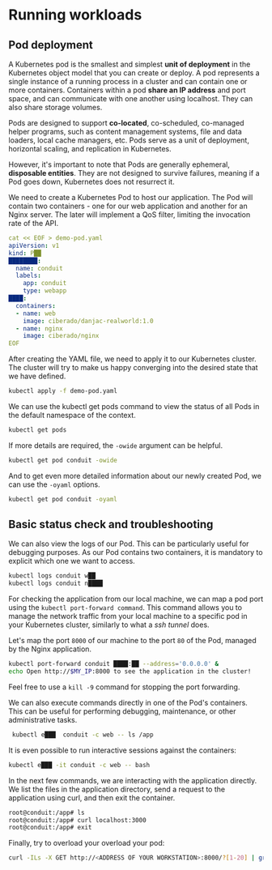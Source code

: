 # Running workloads

## Pod deployment

A Kubernetes pod is the smallest and simplest **unit of deployment** in the Kubernetes object model that you can create or deploy. A pod represents a single instance of a running process in a cluster and can contain one or more containers. Containers within a pod **share an IP address** and port space, and can communicate with one another using localhost. They can also share storage volumes.

Pods are designed to support **co-located**, co-scheduled, co-managed helper programs, such as content management systems, file and data loaders, local cache managers, etc. Pods serve as a unit of deployment, horizontal scaling, and replication in Kubernetes.

However, it's important to note that Pods are generally ephemeral, **disposable entities**. They are not designed to survive failures, meaning if a Pod goes down, Kubernetes does not resurrect it.

We need to create a Kubernetes Pod to host our application. The Pod will contain two containers - one for our web application and another for an Nginx server. The later will implement a QoS filter, limiting the invocation rate of the API.

```yaml
cat << EOF > demo-pod.yaml
apiVersion: v1
kind: P██
████████:
  name: conduit
  labels:
    app: conduit
    type: webapp
████:
  containers:
  - name: web
    image: ciberado/danjac-realworld:1.0
  - name: nginx
    image: ciberado/nginx
EOF
```

After creating the YAML file, we need to apply it to our Kubernetes cluster. The cluster will try to make us happy converging into the desired state that we have defined.

```bash
kubectl apply -f demo-pod.yaml
```

We can use the kubectl get pods command to view the status of all Pods in the default namespace of the context.

```bash
kubectl get pods
```

If more details are required, the `-owide` argument can be helpful.

```bash
kubectl get pod conduit -owide
```

And to get even more detailed information about our newly created Pod, we can use the `-oyaml` options.

```bash
kubectl get pod conduit -oyaml
```

## Basic status check and troubleshooting

We can also view the logs of our Pod. This can be particularly useful for debugging purposes. As our Pod contains two containers, it is mandatory to explicit which one we want to access.

```bash
kubectl logs conduit w██
kubectl logs conduit n████
```

For checking the application from our local machine, we can map a pod port  using the `kubectl port-forward command`. This command allows you to manage the network traffic from your local machine to a specific pod in your Kubernetes cluster, similarly to what a *ssh tunnel* does.

Let's map the port `8000` of our machine to the port `80` of the Pod, managed by the Nginx application.

```bash
kubectl port-forward conduit ████:██ --address='0.0.0.0' &
echo Open http://$MY_IP:8000 to see the application in the cluster!
```

Feel free to use a `kill -9` command for stopping the port forwarding.

We can also execute commands directly in one of the Pod's containers. This can be useful for performing debugging, maintenance, or other administrative tasks.

```bash
 kubectl e███  conduit -c web -- ls /app
```

It is even possible to run interactive sessions against the containers:

```bash
kubectl e███ -it conduit -c web -- bash
```

In the next few commands, we are interacting with the application directly. We list the files in the application directory, send a request to the application using curl, and then exit the container.

```bash
root@conduit:/app# ls
root@conduit:/app# curl localhost:3000
root@conduit:/app# exit
```

Finally, try to overload your overload your pod:

```bash
curl -ILs -X GET http://<ADDRESS OF YOUR WORKSTATION>:8000/?[1-20] | grep HTTP
```

